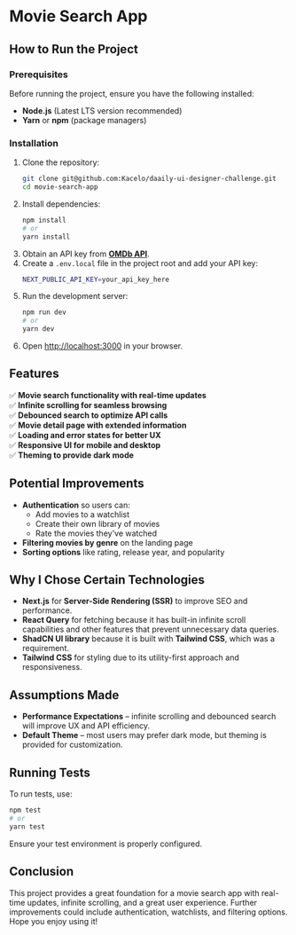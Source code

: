 # Movie Search App

## How to Run the Project

### Prerequisites
Before running the project, ensure you have the following installed:
- **Node.js** (Latest LTS version recommended)
- **Yarn** or **npm** (package managers)

### Installation
1. Clone the repository:
   ```sh
   git clone git@github.com:Kacelo/daaily-ui-designer-challenge.git
   cd movie-search-app
   ```
2. Install dependencies:
   ```sh
   npm install
   # or
   yarn install
   ```
3. Obtain an API key from **[OMDb API](https://www.omdbapi.com/)**.
4. Create a `.env.local` file in the project root and add your API key:
   ```sh
   NEXT_PUBLIC_API_KEY=your_api_key_here
   ```
5. Run the development server:
   ```sh
   npm run dev
   # or
   yarn dev
   ```
6. Open [http://localhost:3000](http://localhost:3000) in your browser.

## Features
✅ **Movie search functionality with real-time updates**  
✅ **Infinite scrolling for seamless browsing**  
✅ **Debounced search to optimize API calls**  
✅ **Movie detail page with extended information**  
✅ **Loading and error states for better UX**  
✅ **Responsive UI for mobile and desktop**  
✅ **Theming to provide dark mode**  

## Potential Improvements
- **Authentication** so users can:
  - Add movies to a watchlist
  - Create their own library of movies
  - Rate the movies they've watched
- **Filtering movies by genre** on the landing page
- **Sorting options** like rating, release year, and popularity

## Why I Chose Certain Technologies
- **Next.js** for **Server-Side Rendering (SSR)** to improve SEO and performance.
- **React Query** for fetching because it has built-in infinite scroll capabilities and other features that prevent unnecessary data queries.
- **ShadCN UI library** because it is built with **Tailwind CSS**, which was a requirement.
- **Tailwind CSS** for styling due to its utility-first approach and responsiveness.

## Assumptions Made
- **Performance Expectations** – infinite scrolling and debounced search will improve UX and API efficiency.
- **Default Theme** – most users may prefer dark mode, but theming is provided for customization.

## Running Tests
To run tests, use:
```sh
npm test
# or
yarn test
```
Ensure your test environment is properly configured.

## Conclusion
This project provides a great foundation for a movie search app with real-time updates, infinite scrolling, and a great user experience. Further improvements could include authentication, watchlists, and filtering options. Hope you enjoy using it!

